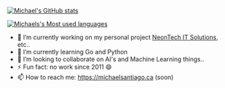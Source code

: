 [![Michael's GitHub stats](https://github-readme-stats.vercel.app/api?username=michaelusantiago&count_private=true&show_icons=true)](https://github.com/michaelusantiago)

<!--
[![Michael's Top Languages](https://github-readme-stats.vercel.app/api/top-langs/?username=michaelusantiago&layout=compact&langs_count=8)](https://github.com/michaelusantiago)
-->

[![Michaels's Most used languages](https://github-readme-stats.vercel.app/api/top-langs?username=michaelusantiago&show_icons=true&count_private=true&theme=gotham)](https://github.com/michaelusantiago)

- 🔭 I’m currently working on my personal project [NeonTech IT Solutions](https://neontech.vercel.app), etc..
- 🌱 I’m currently learning Go and Python
- 👯 I’m looking to collaborate on AI's and Machine Learning things..
- ⚡ Fun fact: no work since 2011 😄
- 📫 How to reach me: https://michaelsantiago.ca (soon)
<!--
**michaelusantiago/michaelusantiago** is a ✨ _special_ ✨ repository because its `README.md` (this file) appears on your GitHub profile.

Here are some ideas to get you started:

- 🔭 I’m currently working on ...
- 🌱 I’m currently learning ...
- 👯 I’m looking to collaborate on ...
- 🤔 I’m looking for help with ...
- 💬 Ask me about ...
- 📫 How to reach me: ...
- 😄 Pronouns: ...
- ⚡ Fun fact: ...
-->
